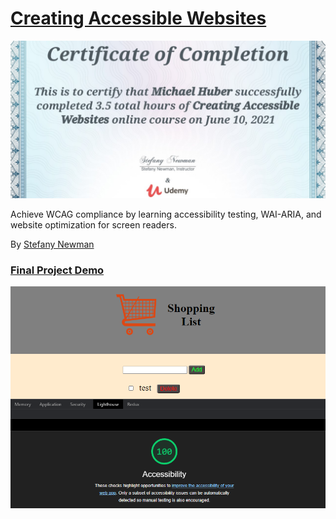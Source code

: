# <a href="https://www.udemy.com/share/101MTnCUAdcFhSRXQ=/">Creating Accessible Websites</a>

![Certificate of completion](/images/Accessibility.jpg)

Achieve WCAG compliance by learning accessibility testing, WAI-ARIA, and website optimization for screen readers.

By <a href="https://github.com/Stefany93">Stefany Newman</a>

### <a href="https://mshuber1981.github.io/Accessibility/index.html">Final Project Demo</a>

![Accessibility score](/images/lh.PNG)

